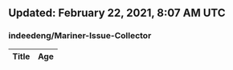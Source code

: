 ## Updated: February 22, 2021, 8:07 AM UTC


### indeedeng/Mariner-Issue-Collector
|**Title**|**Age**|
|:----|:----|